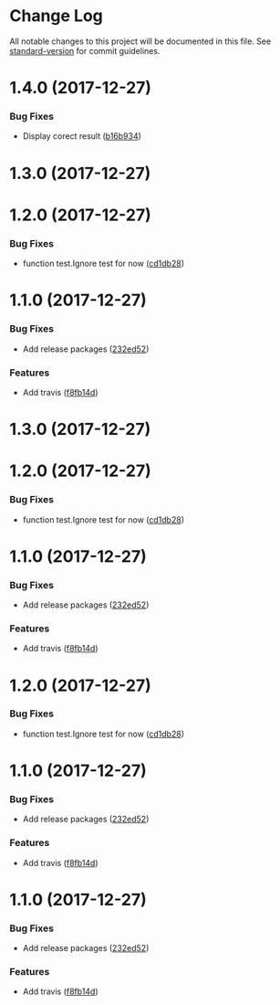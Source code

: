 # Change Log

All notable changes to this project will be documented in this file. See [standard-version](https://github.com/conventional-changelog/standard-version) for commit guidelines.

<a name="1.4.0"></a>
# 1.4.0 (2017-12-27)


### Bug Fixes

* Display corect result ([b16b934](https://github.com/baires/ontap-cli/commit/b16b934))



<a name="1.3.0"></a>
# 1.3.0 (2017-12-27)



<a name="1.2.0"></a>
# 1.2.0 (2017-12-27)


### Bug Fixes

* function test.Ignore test for now ([cd1db28](https://github.com/baires/ontap-cli/commit/cd1db28))



<a name="1.1.0"></a>
# 1.1.0 (2017-12-27)


### Bug Fixes

* Add release packages ([232ed52](https://github.com/baires/ontap-cli/commit/232ed52))


### Features

* Add travis ([f8fb14d](https://github.com/baires/ontap-cli/commit/f8fb14d))



<a name="1.3.0"></a>
# 1.3.0 (2017-12-27)



<a name="1.2.0"></a>
# 1.2.0 (2017-12-27)


### Bug Fixes

* function test.Ignore test for now ([cd1db28](https://github.com/baires/ontap-cli/commit/cd1db28))



<a name="1.1.0"></a>
# 1.1.0 (2017-12-27)


### Bug Fixes

* Add release packages ([232ed52](https://github.com/baires/ontap-cli/commit/232ed52))


### Features

* Add travis ([f8fb14d](https://github.com/baires/ontap-cli/commit/f8fb14d))



<a name="1.2.0"></a>
# 1.2.0 (2017-12-27)


### Bug Fixes

* function test.Ignore test for now ([cd1db28](https://github.com/baires/ontap-cli/commit/cd1db28))



<a name="1.1.0"></a>
# 1.1.0 (2017-12-27)


### Bug Fixes

* Add release packages ([232ed52](https://github.com/baires/ontap-cli/commit/232ed52))


### Features

* Add travis ([f8fb14d](https://github.com/baires/ontap-cli/commit/f8fb14d))



<a name="1.1.0"></a>
# 1.1.0 (2017-12-27)


### Bug Fixes

* Add release packages ([232ed52](https://github.com/baires/ontap-cli/commit/232ed52))


### Features

* Add travis ([f8fb14d](https://github.com/baires/ontap-cli/commit/f8fb14d))
